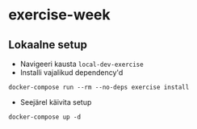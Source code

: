 # exercise-week

## Lokaalne setup

- Navigeeri kausta `local-dev-exercise`
- Installi vajalikud dependency'd
```
docker-compose run --rm --no-deps exercise install
```
- Seejärel käivita setup
```
docker-compose up -d
```
